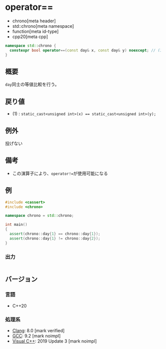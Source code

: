 # operator==
* chrono[meta header]
* std::chrono[meta namespace]
* function[meta id-type]
* cpp20[meta cpp]

```cpp
namespace std::chrono {
  constexpr bool operator==(const day& x, const day& y) noexcept; // (1) C++20
}
```

## 概要
`day`同士の等値比較を行う。


## 戻り値
- (1) : `static_cast<unsigned int>(x) == static_cast<unsigned int>(y);`


## 例外
投げない


## 備考
- この演算子により、`operator!=`が使用可能になる


## 例
```cpp example
#include <cassert>
#include <chrono>

namespace chrono = std::chrono;

int main()
{
  assert(chrono::day{1} == chrono::day{1});
  assert(chrono::day{1} != chrono::day{2});
}
```

### 出力
```
```

## バージョン
### 言語
- C++20

### 処理系
- [Clang](/implementation.md#clang): 8.0 [mark verified]
- [GCC](/implementation.md#gcc): 9.2 [mark noimpl]
- [Visual C++](/implementation.md#visual_cpp): 2019 Update 3 [mark noimpl]

